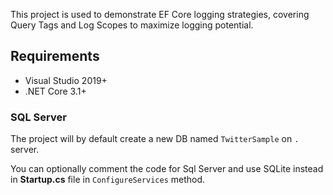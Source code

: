 This project is used to demonstrate EF Core logging strategies, covering Query Tags and Log Scopes to maximize logging potential.

## Requirements

* Visual Studio 2019+
* .NET Core 3.1+

### SQL Server

The project will by default create a new DB named `TwitterSample` on `.` server.

You can optionally comment the code for Sql Server and use SQLite instead in **Startup.cs** file in `ConfigureServices` method.
